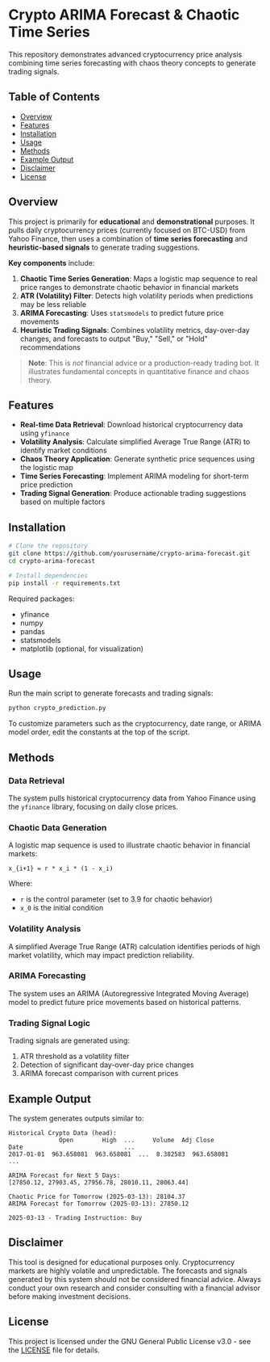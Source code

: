 # Crypto ARIMA Forecast & Chaotic Time Series

This repository demonstrates advanced cryptocurrency price analysis combining time series forecasting with chaos theory concepts to generate trading signals.

## Table of Contents
- [Overview](#overview)
- [Features](#features)
- [Installation](#installation)
- [Usage](#usage)
- [Methods](#methods)
- [Example Output](#example-output)
- [Disclaimer](#disclaimer)
- [License](#license)

## Overview

This project is primarily for **educational** and **demonstrational** purposes. It pulls daily cryptocurrency prices (currently focused on BTC-USD) from Yahoo Finance, then uses a combination of **time series forecasting** and **heuristic-based signals** to generate trading suggestions.

**Key components** include:
1. **Chaotic Time Series Generation**: Maps a logistic map sequence to real price ranges to demonstrate chaotic behavior in financial markets
2. **ATR (Volatility) Filter**: Detects high volatility periods when predictions may be less reliable
3. **ARIMA Forecasting**: Uses `statsmodels` to predict future price movements
4. **Heuristic Trading Signals**: Combines volatility metrics, day-over-day changes, and forecasts to output "Buy," "Sell," or "Hold" recommendations

> **Note**: This is *not* financial advice or a production-ready trading bot. It illustrates fundamental concepts in quantitative finance and chaos theory.

## Features

- **Real-time Data Retrieval**: Download historical cryptocurrency data using `yfinance`
- **Volatility Analysis**: Calculate simplified Average True Range (ATR) to identify market conditions
- **Chaos Theory Application**: Generate synthetic price sequences using the logistic map
- **Time Series Forecasting**: Implement ARIMA modeling for short-term price prediction
- **Trading Signal Generation**: Produce actionable trading suggestions based on multiple factors

## Installation

```bash
# Clone the repository
git clone https://github.com/yourusername/crypto-arima-forecast.git
cd crypto-arima-forecast

# Install dependencies
pip install -r requirements.txt
```

Required packages:
- yfinance
- numpy
- pandas
- statsmodels
- matplotlib (optional, for visualization)

## Usage

Run the main script to generate forecasts and trading signals:

```bash
python crypto_prediction.py
```

To customize parameters such as the cryptocurrency, date range, or ARIMA model order, edit the constants at the top of the script.

## Methods

### Data Retrieval
The system pulls historical cryptocurrency data from Yahoo Finance using the `yfinance` library, focusing on daily close prices.

### Chaotic Data Generation
A logistic map sequence is used to illustrate chaotic behavior in financial markets:

```
x_{i+1} = r * x_i * (1 - x_i)
```

Where:
- `r` is the control parameter (set to 3.9 for chaotic behavior)
- `x_0` is the initial condition

### Volatility Analysis
A simplified Average True Range (ATR) calculation identifies periods of high market volatility, which may impact prediction reliability.

### ARIMA Forecasting
The system uses an ARIMA (Autoregressive Integrated Moving Average) model to predict future price movements based on historical patterns.

### Trading Signal Logic
Trading signals are generated using:
1. ATR threshold as a volatility filter
2. Detection of significant day-over-day price changes
3. ARIMA forecast comparison with current prices

## Example Output

The system generates outputs similar to:

```
Historical Crypto Data (head):
              Open        High  ...     Volume  Adj Close
Date                            ...                      
2017-01-01  963.658081  963.658081  ...  8.382583  963.658081
...

ARIMA Forecast for Next 5 Days:
[27850.12, 27903.45, 27956.78, 28010.11, 28063.44]

Chaotic Price for Tomorrow (2025-03-13): 28104.37
ARIMA Forecast for Tomorrow (2025-03-13): 27850.12

2025-03-13 - Trading Instruction: Buy
```

## Disclaimer

This tool is designed for educational purposes only. Cryptocurrency markets are highly volatile and unpredictable. The forecasts and signals generated by this system should not be considered financial advice. Always conduct your own research and consider consulting with a financial advisor before making investment decisions.

## License

This project is licensed under the GNU General Public License v3.0 - see the [LICENSE](LICENSE) file for details.
